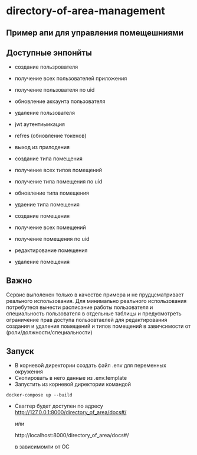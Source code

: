 # directory-of-area-management

## Пример апи для управления помещешниями

## Доступные энпонйты

* создание пользрователя
* получение всех пользователей приложения
* получение пользователя по uid
* обновление аккаунта пользователя
* удаление пользователя
* jwt аутентиыикация
* refres (обновление токенов)
* выход из прилодения

* создание типа помещения
* получение всех типов помещений
* получение типа помещения по uid
* обновление типа помещения
* удаение типа помещения

* создание помещения
* получение всех помещений
* получение помещения по uid
* редактирование помещения
* удаление помещения

## Важно

Сервис выполенен только в качестве примера и не прудцсматривает  реального использования. Для минимально реального использования потребутеся вынести расписание работы пользователя и специальность пользователя в отдельные таблицы и предусмотреть ограничение прав доступа пользовтаелей для редактирования создания и удаления помещений и типов помещений в завичсимости от (роли/должности/специальности)

## Запуск

* В корневой директории создать файл .env для переменных окружения
* Скопировать в него данные из .env.template
* Запустить из корневой директории командой
```
docker-compose up --build
```
* Сваггер будет доступен по адресу
http://127.0.0.1:8000/directory_of_area/docs#/

    или

    http://localhost:8000/directory_of_area/docs#/

    в зависимомти от ОС
